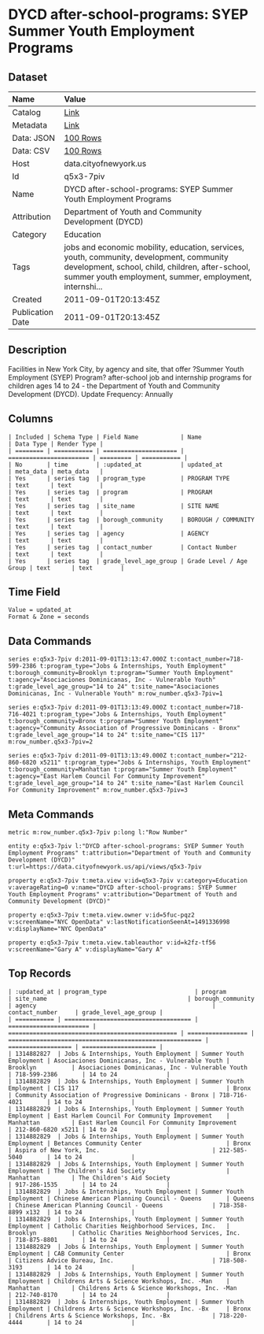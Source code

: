 # DYCD after-school-programs: SYEP Summer Youth Employment Programs

## Dataset

| Name | Value |
| :--- | :---- |
| Catalog | [Link](https://catalog.data.gov/dataset/dycd-after-school-programs-syep-summer-youth-employment-programs-229fc) |
| Metadata | [Link](https://data.cityofnewyork.us/api/views/q5x3-7piv) |
| Data: JSON | [100 Rows](https://data.cityofnewyork.us/api/views/q5x3-7piv/rows.json?max_rows=100) |
| Data: CSV | [100 Rows](https://data.cityofnewyork.us/api/views/q5x3-7piv/rows.csv?max_rows=100) |
| Host | data.cityofnewyork.us |
| Id | q5x3-7piv |
| Name | DYCD after-school-programs: SYEP Summer Youth Employment Programs |
| Attribution | Department of Youth and Community Development (DYCD) |
| Category | Education |
| Tags | jobs and economic mobility, education, services, youth, community, development, community development, school, child, children, after-school, summer youth employment, summer, employment, internshi... |
| Created | 2011-09-01T20:13:45Z |
| Publication Date | 2011-09-01T20:13:45Z |

## Description

Facilities in New York City, by agency and site, that offer ?Summer Youth Employment (SYEP) Program? after-school  job and internship programs for children ages 14 to 24 - the Department of Youth and Community Development (DYCD).
Update Frequency: Annually

## Columns

```ls
| Included | Schema Type | Field Name            | Name                    | Data Type | Render Type |
| ======== | =========== | ===================== | ======================= | ========= | =========== |
| No       | time        | :updated_at           | updated_at              | meta_data | meta_data   |
| Yes      | series tag  | program_type          | PROGRAM TYPE            | text      | text        |
| Yes      | series tag  | program               | PROGRAM                 | text      | text        |
| Yes      | series tag  | site_name             | SITE NAME               | text      | text        |
| Yes      | series tag  | borough_community     | BOROUGH / COMMUNITY     | text      | text        |
| Yes      | series tag  | agency                | AGENCY                  | text      | text        |
| Yes      | series tag  | contact_number        | Contact Number          | text      | text        |
| Yes      | series tag  | grade_level_age_group | Grade Level / Age Group | text      | text        |
```

## Time Field

```ls
Value = updated_at
Format & Zone = seconds
```

## Data Commands

```ls
series e:q5x3-7piv d:2011-09-01T13:13:47.000Z t:contact_number=718-599-2386 t:program_type="Jobs & Internships, Youth Employment" t:borough_community=Brooklyn t:program="Summer Youth Employment" t:agency="Asociaciones Dominicanas, Inc - Vulnerable Youth" t:grade_level_age_group="14 to 24" t:site_name="Asociaciones Dominicanas, Inc - Vulnerable Youth" m:row_number.q5x3-7piv=1

series e:q5x3-7piv d:2011-09-01T13:13:49.000Z t:contact_number=718-716-4021 t:program_type="Jobs & Internships, Youth Employment" t:borough_community=Bronx t:program="Summer Youth Employment" t:agency="Community Association of Progressive Dominicans - Bronx" t:grade_level_age_group="14 to 24" t:site_name="CIS 117" m:row_number.q5x3-7piv=2

series e:q5x3-7piv d:2011-09-01T13:13:49.000Z t:contact_number="212-860-6820 x5211" t:program_type="Jobs & Internships, Youth Employment" t:borough_community=Manhattan t:program="Summer Youth Employment" t:agency="East Harlem Council For Community Improvement" t:grade_level_age_group="14 to 24" t:site_name="East Harlem Council For Community Improvement" m:row_number.q5x3-7piv=3
```

## Meta Commands

```ls
metric m:row_number.q5x3-7piv p:long l:"Row Number"

entity e:q5x3-7piv l:"DYCD after-school-programs: SYEP Summer Youth Employment Programs" t:attribution="Department of Youth and Community Development (DYCD)" t:url=https://data.cityofnewyork.us/api/views/q5x3-7piv

property e:q5x3-7piv t:meta.view v:id=q5x3-7piv v:category=Education v:averageRating=0 v:name="DYCD after-school-programs: SYEP Summer Youth Employment Programs" v:attribution="Department of Youth and Community Development (DYCD)"

property e:q5x3-7piv t:meta.view.owner v:id=5fuc-pqz2 v:screenName="NYC OpenData" v:lastNotificationSeenAt=1491336998 v:displayName="NYC OpenData"

property e:q5x3-7piv t:meta.view.tableauthor v:id=k2fz-tf56 v:screenName="Gary A" v:displayName="Gary A"
```

## Top Records

```ls
| :updated_at | program_type                         | program                 | site_name                                        | borough_community | agency                                                  | contact_number     | grade_level_age_group | 
| =========== | ==================================== | ======================= | ================================================ | ================= | ======================================================= | ================== | ===================== | 
| 1314882827  | Jobs & Internships, Youth Employment | Summer Youth Employment | Asociaciones Dominicanas, Inc - Vulnerable Youth | Brooklyn          | Asociaciones Dominicanas, Inc - Vulnerable Youth        | 718-599-2386       | 14 to 24              | 
| 1314882829  | Jobs & Internships, Youth Employment | Summer Youth Employment | CIS 117                                          | Bronx             | Community Association of Progressive Dominicans - Bronx | 718-716-4021       | 14 to 24              | 
| 1314882829  | Jobs & Internships, Youth Employment | Summer Youth Employment | East Harlem Council For Community Improvement    | Manhattan         | East Harlem Council For Community Improvement           | 212-860-6820 x5211 | 14 to 24              | 
| 1314882829  | Jobs & Internships, Youth Employment | Summer Youth Employment | Betances Community Center                        | Bronx             | Aspira of New York, Inc.                                | 212-585-5040       | 14 to 24              | 
| 1314882829  | Jobs & Internships, Youth Employment | Summer Youth Employment | The Children's Aid Society                       | Manhattan         | The Children's Aid Society                              | 917-286-1535       | 14 to 24              | 
| 1314882829  | Jobs & Internships, Youth Employment | Summer Youth Employment | Chinese American Planning Council - Queens       | Queens            | Chinese American Planning Council - Queens              | 718-358-8899 x132  | 14 to 24              | 
| 1314882829  | Jobs & Internships, Youth Employment | Summer Youth Employment | Catholic Charities Neighborhood Services, Inc.   | Brooklyn          | Catholic Charities Neighborhood Services, Inc.          | 718-875-8801       | 14 to 24              | 
| 1314882829  | Jobs & Internships, Youth Employment | Summer Youth Employment | CAB Community Center                             | Bronx             | Citizens Advice Bureau, Inc.                            | 718-508-3193       | 14 to 24              | 
| 1314882829  | Jobs & Internships, Youth Employment | Summer Youth Employment | Childrens Arts & Science Workshops, Inc. -Man    | Manhattan         | Childrens Arts & Science Workshops, Inc. -Man           | 212-740-8170       | 14 to 24              | 
| 1314882829  | Jobs & Internships, Youth Employment | Summer Youth Employment | Childrens Arts & Science Workshops, Inc. -Bx     | Bronx             | Childrens Arts & Science Workshops, Inc. -Bx            | 718-220-4444       | 14 to 24              | 
```
